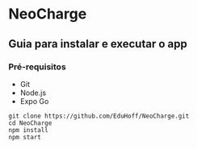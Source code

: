 # NeoCharge

## Guia para instalar e executar o app

### Pré-requisitos
- Git
- Node.js
- Expo Go

```
git clone https://github.com/EduHoff/NeoCharge.git
cd NeoCharge
npm install
npm start
```